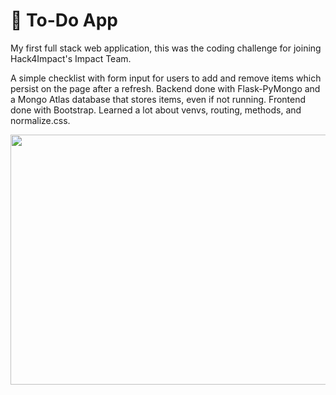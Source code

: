# 📝 To-Do App

My first full stack web application, this was the coding challenge for joining Hack4Impact's Impact Team. 

A simple checklist with form input for users to add and remove items which persist on the page after a refresh. Backend done with Flask-PyMongo and a Mongo Atlas database that stores items, even if not running. Frontend done with Bootstrap. Learned a lot about venvs, routing, methods, and normalize.css.

<img src="https://github.com/maximslo/todo/todo.png?raw=true" width="510" height="400">
